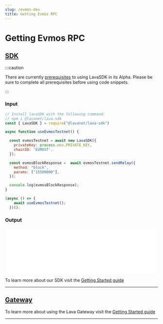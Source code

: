 ```yaml
---
slug: /evmos-dev
title: Getting Evmos RPC
---
```


# Getting Evmos RPC

## [SDK](https://github.com/lavanet/lava-sdk)

:::caution 

There are currently [prerequisites](https://docs.lavanet.xyz/sdk-prerequisites?utm_source=getting-evmos-rpc&utm_medium=docs&utm_campaign=sdk-alpha-launch)  to using LavaSDK in its Alpha.
Please be sure to complete all prerequisites before using code snippets.

:::

### Input

```jsx
// Install lavaSDK with the following command:
// npm i @lavanet/lava-sdk
const { LavaSDK } = require("@lavanet/lava-sdk")

async function useEvmosTestnet() {

  const evmosTestnet = await new LavaSDK({
    privateKey: process.env.PRIVATE_KEY,
    chainID: 'EVMOST',
  });

  const evmosBlockResponse =  await evmosTestnet.sendRelay({
    method: "block",
    params: ["15500000"],
  });

  console.log(evmosBlockResponse);
}

(async () => {
    await useEvmosTestnet();
  })();
```

### Output

<iframe width="100%" src="/img/chains/evmos_call.webm" frameborder="0" allow="autoplay; encrypted-media; gyroscope; picture-in-picture" allowfullscreen></iframe>

To learn more about our SDK visit the [Getting Started guide](https://docs.lavanet.xyz/sdk-getting-started?utm_source=getting-evmos-rpc&utm_medium=docs&utm_campaign=sdk-alpha-launch)

<hr />

## [Gateway](https://gateway.lavanet.xyz)

To learn more about using the Lava Gateway visit the [Getting Started guide](/gateway-getting-started)

<hr />
<br />


